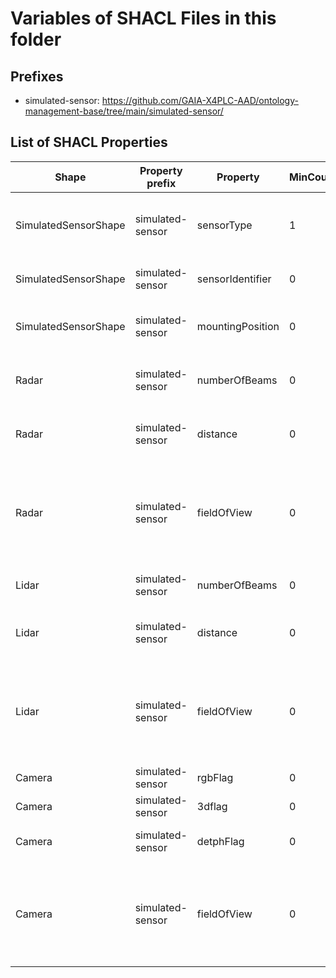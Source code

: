 # Variables of SHACL Files in this folder

## Prefixes

- simulated-sensor: <https://github.com/GAIA-X4PLC-AAD/ontology-management-base/tree/main/simulated-sensor/>

## List of SHACL Properties

| Shape | Property prefix | Property | MinCount | MaxCount | Description | Datatype/NodeKind | Filename |
| --- | --- | --- | --- | --- | --- | --- | --- |
| SimulatedSensorShape | simulated-sensor | sensorType | 1 | 1 | Perception and other relevant sensors for autonomous driving |  | simulated_sensor_shacl.ttl |
| SimulatedSensorShape | simulated-sensor | sensorIdentifier | 0 | 1 | Name/Identifier of the sensor in the simulator | <http://www.w3.org/2001/XMLSchema#string> | simulated_sensor_shacl.ttl |
| SimulatedSensorShape | simulated-sensor | mountingPosition | 0 | 1 | Possible mounting positions of the radar | <http://www.w3.org/2001/XMLSchema#string> | simulated_sensor_shacl.ttl |
| Radar | simulated-sensor | numberOfBeams | 0 |  | Number of beams sent by the radar sensor | <http://www.w3.org/2001/XMLSchema#integer> | simulated_sensor_shacl.ttl |
| Radar | simulated-sensor | distance | 0 | 1 | Covered distance or range in meters | <http://www.w3.org/2001/XMLSchema#float> | simulated_sensor_shacl.ttl |
| Radar | simulated-sensor | fieldOfView | 0 | 1 | Depending on the simulator, either horizontal and vertical angles or horizontal FoV, upper FoV and lower FoV | <http://www.w3.org/2001/XMLSchema#float> | simulated_sensor_shacl.ttl |
| Lidar | simulated-sensor | numberOfBeams | 0 |  | Number of beams sent by the lidar sensor | <http://www.w3.org/2001/XMLSchema#integer> | simulated_sensor_shacl.ttl |
| Lidar | simulated-sensor | distance | 0 | 1 | Covered distance or range in meters | <http://www.w3.org/2001/XMLSchema#float> | simulated_sensor_shacl.ttl |
| Lidar | simulated-sensor | fieldOfView | 0 | 1 | Depending on the simulator, either horizontal and vertical angles or horizontal FoV, upper FoV and lower FoV | <http://www.w3.org/2001/XMLSchema#float> | simulated_sensor_shacl.ttl |
| Camera | simulated-sensor | rgbFlag | 0 | 1 | If true, camera is RGB camera | <http://www.w3.org/2001/XMLSchema#boolean> | simulated_sensor_shacl.ttl |
| Camera | simulated-sensor | 3dflag | 0 | 1 | If true, camera is 3D camera | <http://www.w3.org/2001/XMLSchema#boolean> | simulated_sensor_shacl.ttl |
| Camera | simulated-sensor | detphFlag | 0 | 1 | If true, camera is depth camera | <http://www.w3.org/2001/XMLSchema#boolean> | simulated_sensor_shacl.ttl |
| Camera | simulated-sensor | fieldOfView | 0 | 1 | Depending on the simulator, either horizontal and vertical angles or horizontal FoV, upper FoV and lower FoV | <http://www.w3.org/2001/XMLSchema#float> | simulated_sensor_shacl.ttl |
